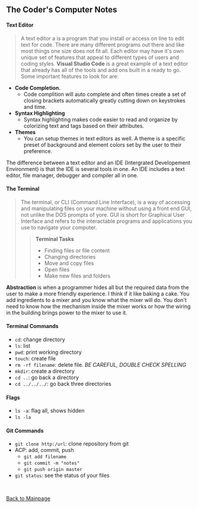 ## The Coder's Computer Notes

#### Text Editor

> A text editor a is a program that you install or access on line to edit text for code.  There are many different programs out there and like most things one size does not fit all.  Each editor may have it's own unique set of features that appeal to different types of users and coding styles.  **Visual Studio Code** is a great example of a text editor that already has all of the tools and add ons built in a ready to go.
Some important features to look for are:
+ **Code Completion.**
  + Code complition will auto complete and often times create a set of closing brackets automatically greatly cutting down on keystrokes and time.
+ **Syntax Highlighting**
  + Syntax highlighting makes code easier to read and organize by colorizing text and tags based on their attributes.
+ **Themes**
  + You can setup themes in text editors as well.  A theme is a specific preset of background and element colors set by the user to their preference.

The difference between a text editor and an IDE (Intergrated Developement Environment) is that the IDE is several tools in one.  An IDE includes a text editor, file manager, debugger and compiler all in one.  

#### The Terminal

> The terminal, or CLI (Command Line Interface), is a way of accessing and manipulating files on your machine without using a front end GUI, not unlike the DOS prompts of yore.  GUI is short for Graphical User Interface and refers to the interactable programs and applications you use to navigate your computer.
>> **Terminal Tasks**
>> + Finding files or file content
>> + Changing directories
>> + Move and copy files
>> + Open files
>> + Make new files and folders

**Abstraction** is when a programmer hides all but the required data from the user to make a more friendly experience.  I think if it like baking a cake.  You add ingredients to a mixer and you know what the mixer will do.  You don't need to know how the mechanism inside the mixer works or how the wiring in the building brings power to the mixer to use it.

#### Terminal Commands
+ `cd`: change directory
+ `ls`: list
+ `pwd`: print working directory
+ `touch`: create file
+ `rm -rf filename`: delete file.  *BE CAREFUL, DOUBLE CHECK SPELLING*
+ `mkdir`: create a directory
+ `cd ..`: go back a directory
+ `cd ../../../`: go back three directories

#### Flags
- `ls -a`: flag all, shows hidden
- `ls -la`

#### Git Commands
- `git clone http:/url`: clone repository from git
- ACP: add, commit, push
  + `git add filename`
  + `git commit -m "notes"`
  + `git push origin master`
- `git status`: see the status of your files

<br>

[Back to Mainpage](../README.md)<br>

